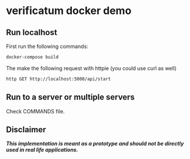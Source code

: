 # verificatum docker demo

## Run localhost

First run the following commands:

```bash
docker-compose build
```

The make the following request with httpie (you could use curl as well)

```bash
http GET http://localhost:5000/api/start
```

## Run to a server or multiple servers

Check COMMANDS file.

## Disclaimer

***This implementation is meant as a prototype and should not be directly used in real life applications.***
